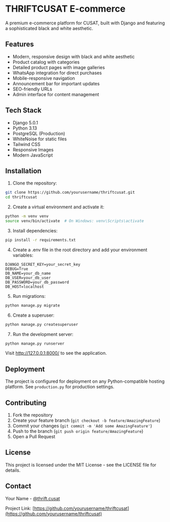 # THRIFTCUSAT E-commerce

A premium e-commerce platform for CUSAT, built with Django and featuring a sophisticated black and white aesthetic.

## Features

- Modern, responsive design with black and white aesthetic
- Product catalog with categories
- Detailed product pages with image galleries
- WhatsApp integration for direct purchases
- Mobile-responsive navigation
- Announcement bar for important updates
- SEO-friendly URLs
- Admin interface for content management

## Tech Stack

- Django 5.0.1
- Python 3.13
- PostgreSQL (Production)
- WhiteNoise for static files
- Tailwind CSS
- Responsive Images
- Modern JavaScript

## Installation

1. Clone the repository:
```bash
git clone https://github.com/yourusername/thriftcusat.git
cd thriftcusat
```

2. Create a virtual environment and activate it:
```bash
python -m venv venv
source venv/bin/activate  # On Windows: venv\Scripts\activate
```

3. Install dependencies:
```bash
pip install -r requirements.txt
```

4. Create a .env file in the root directory and add your environment variables:
```
DJANGO_SECRET_KEY=your_secret_key
DEBUG=True
DB_NAME=your_db_name
DB_USER=your_db_user
DB_PASSWORD=your_db_password
DB_HOST=localhost
```

5. Run migrations:
```bash
python manage.py migrate
```

6. Create a superuser:
```bash
python manage.py createsuperuser
```

7. Run the development server:
```bash
python manage.py runserver
```

Visit http://127.0.0.1:8000/ to see the application.

## Deployment

The project is configured for deployment on any Python-compatible hosting platform. See `production.py` for production settings.

## Contributing

1. Fork the repository
2. Create your feature branch (`git checkout -b feature/AmazingFeature`)
3. Commit your changes (`git commit -m 'Add some AmazingFeature'`)
4. Push to the branch (`git push origin feature/AmazingFeature`)
5. Open a Pull Request

## License

This project is licensed under the MIT License - see the LICENSE file for details.

## Contact

Your Name - [@thrift.cusat](https://instagram.com/thrift.cusat)

Project Link: [https://github.com/yourusername/thriftcusat](https://github.com/yourusername/thriftcusat) 